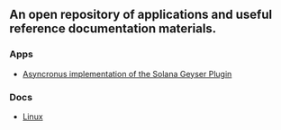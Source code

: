## An open repository of applications and useful reference documentation materials. 
### Apps
* [Asyncronus implementation of the Solana Geyser Plugin](solana/plugin)

### Docs
* [Linux](wiki/linux)
